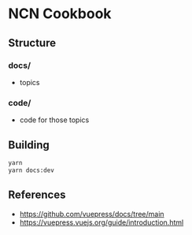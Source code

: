 # NCN Cookbook

## Structure

### docs/
- topics

### code/
- code for those topics

## Building

```bash
yarn
yarn docs:dev
```

## References
- https://github.com/vuepress/docs/tree/main
- https://vuepress.vuejs.org/guide/introduction.html
